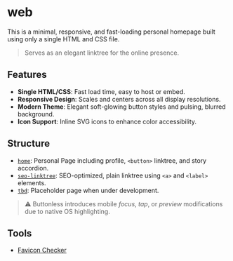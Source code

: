 # web

This is a minimal, responsive, and fast-loading personal homepage built using only a single HTML and CSS file.

> Serves as an elegant linktree for the online presence.

## Features

- **Single HTML/CSS**: Fast load time, easy to host or embed.
- **Responsive Design**: Scales and centers across all display resolutions.
- **Modern Theme**: Elegant soft-glowing button styles and pulsing, blurred background.
- **Icon Support**: Inline SVG icons to enhance color accessibility.

## Structure

- [`home`](./home/): Personal Page including profile, `<button>` linktree, and story accordion.
- [`seo-linktree`](./buttonless/): SEO-optimized, plain linktree using `<a>` and `<label>` elements.
- [`tbd`](./tbd/): Placeholder page when under development.

> ⚠️ Buttonless introduces mobile _focus_, _tap_, or _preview_ modifications due to native OS highlighting.

## Tools

- [Favicon Checker](https://realfavicongenerator.net/)
